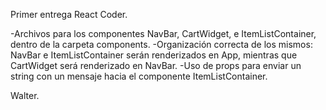 Primer entrega React Coder.

-Archivos para los componentes NavBar, CartWidget, e ItemListContainer, dentro de la carpeta components.
-Organización correcta de los mismos: NavBar e ItemListContainer serán renderizados en App, mientras que CartWidget será renderizado en NavBar.
-Uso de props para enviar un string con un mensaje hacia el componente ItemListContainer.

Walter.